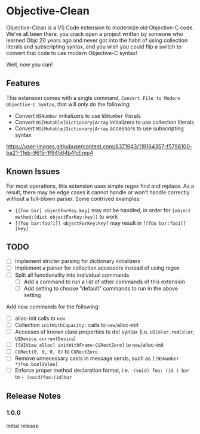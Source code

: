 # Objective-Clean

Objective-Clean is a VS Code extension to modernize old Objective-C code. We've all been there: you crack open a project written by someone who learned Objc 20 years ago and never got into the habit of using collection literals and subscripting syntax, and you wish you could flip a switch to convert that code to use modern Objective-C syntax!

Well, now you can!

## Features

This extension comes with a single command, `Convert File to Modern Objective-C Syntax`, that will only do the following:

- Convert `NSNumber` initializers to use `NSNumber` literals
- Convert `NS[Mutable]Dictionary|Array` initializers to use collection literals
- Convert `NS[Mutable]Dictionary|Array` accessors to use subscripting syntax

https://user-images.githubusercontent.com/8371943/119164357-f5798100-ba21-11eb-9615-1f94564b4fcf.mp4

## Known Issues

For most operations, this extension uses simple regex find and replace. As a result, there may be edge cases it cannot handle or won't handle correctly without a full-blown parser. Some contrived examples:

- `[[foo bar] objectForKey:key]` may not be handled, in order for `[object method:[dict objectForKey:key]]` to work
- `[[foo bar:foo[1]] objectForKey:key]` may result in `[[foo bar:foo1]][key]`

## TODO

- [ ] Implement stricter parsing for dictionary initializers
- [ ] Implement a parser for collection accessors instead of using regex
- [ ] Split all functionality into individual commands
  - [ ] Add a command to run a list of other commands of this extension
  - [ ] Add setting to choose "default" commands to run in the above setting

Add new commands for the following:
- [ ] alloc-init calls to `new`
- [ ] Collection `initWithCapacity:` calls to `new`/alloc-init
- [ ] Accesses of known class properties to dot syntax (i.e. `UIColor.redColor`, `UIDevice.currentDevice`)
- [ ] `[[UIView alloc] initWithFrame:CGRectZero]` to `new`/alloc-init
- [ ] `CGRect(0, 0, 0, 0)` to `CGRectZero`
- [ ] Remove unnecessary casts in message sends, such as `[(NSNumber *)foo boolValue]`
- [ ] Enforce proper method declaration format, i.e. `-(void) foo: (id ) bar` to `- (void)foo:(id)bar`

## Release Notes

### 1.0.0

Initial release
